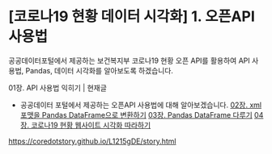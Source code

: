 [코로나19 현황 데이터 시각화] 1. 오픈API 사용법 
=====

공공데이터포털에서 제공하는 보건복지부 코로나19 현황 오픈 API를 활용하여 API 사용법, Pandas, 데이터 시각화를 알아보도록 하겠습니다.

01장. API 사용법 익히기 | 현재글 
 - 공공데이터 포털에서 제공하는 오픈API 사용법에 대해 알아보겠습니다.
<a href="https://core.today/story/view/12e32826-4d87-42a7-9b33-7f1bbbe35f5f">02장. xml 포맷을 Pandas DataFrame으로 변환하기</a>
<a href="https://core.today/story/view/7c9faf69-71af-420d-bb3c-311ebbb4d775">03장. Pandas DataFrame 다루기</a>
<a href="https://core.today/story/view/963e6cb4-ee24-4700-b5ee-eb253ffccf88">04장. 코로나19 현황 웹사이트 시각화 따라하기</a>

<a href='https://coredotstory.github.io/L1215gDE/story.html'>https://coredotstory.github.io/L1215gDE/story.html</a>